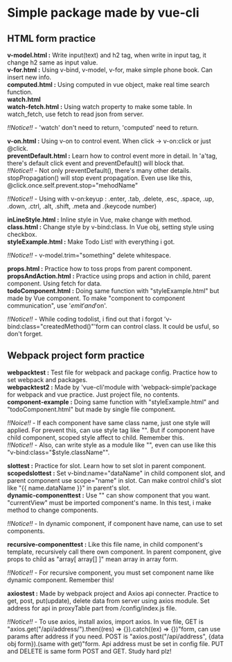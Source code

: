 # Simple package made by vue-cli  

## HTML form practice  

__v-model.html :__ Write input(text) and h2 tag, when write in input tag, it change h2 same as input value.  
__v-for.html :__ Using v-bind, v-model, v-for, make simple phone book. Can insert new info.  
__computed.html :__ Using computed in vue object, make real time search function.  
__watch.html__  
__watch-fetch.html :__ Using watch property to make some table. In watch_fetch, use fetch to read json from server.  

_!!Notice!!_ - 'watch' don't need to return, 'computed' need to return.  

__v-on.html :__ Using v-on to control event. When click -> v-on:click or just @click.  
__preventDefault.html :__ Learn how to control event more in detail. In 'a'tag, there's default click event and preventDefault() will block that.  
_!!Notice!!_ - Not only preventDefault(), there's many other details. stopPropagation() will stop event propagation. Even use like this, @click.once.self.prevent.stop="mehodName"   

_!!Notice!!_ - Using with v-on:keyup : .enter, .tab, .delete, .esc, .space, .up, .down, .ctrl, .alt, .shift, .meta and .(keycode number)  

__inLineStyle.html :__ Inline style in Vue, make change with method.  
__class.html :__ Change style by v-bind:class. In Vue obj, setting style using checkbox.  
__styleExample.html :__ Make Todo List! with everything i got.  

_!!Notice!!_ - v-model.trim="something" delete whitespace.  

__props.html :__ Practice how to toss props from parent component.  
__propsAndAction.html :__ Practice using props and action in child, parent component. Using fetch for data.  
__todoComponent.html :__ Doing same function with "styleExample.html" but made by Vue component. To make "component to component communication", use '$emit' and '$on'.  

_!!Notice!!_ - While coding todolist, i find out that i forgot 'v-bind:class="createdMethod()"'form can control class. It could be usful, so don't forget.  

## Webpack project form practice  

__webpacktest :__ Test file for webpack and package config. Practice how to set webpack and packages.  
__webpacktest2 :__ Made by 'vue-cli'module with 'webpack-simple'package for webpack and vue practice.  Just project file, no contents.  
__component-example :__ Doing same function with "styleExample.html" and "todoComponent.html" but made by single file component.  

_!!Noice!!_ - If each component have same class name, just one style will applied. For prevent this, can use style tag like "<style scoped></style>". But if component have child component, scoped style affect to child. Remember this.  
_!!Notice!!_ - Also, can write style as a module like "<style module></style>", even can use like this "v-bind:class="$style.className"".  

__slottest :__ Practice for slot. Learn how to set slot in parent component.  
__scopedslottest :__ Set v-bind:name="dataName" in child component slot, and parent component use scope="name" in slot. Can make control child's slot like "{{ name.dataName }}" in parent's slot.  
 __dynamic-componenttest :__ Use "<component :is="currentView"></component>" can show component that you want. "currentView" must be imported component's name. In this test, i make method to change components.  

 _!!Notice!!_ - In dynamic component, if component have name, can use <keep-alive include="component-name, other-component-name"></keep-alive> to set components.  

 __recursive-componenttest :__ Like this file name, in child component's template, recursively call there own component. In parent component, give props to child as "array[ array[] ]" mean array in array form.  

 _!!Notice!!_ - For recursive component, you must set component name like dynamic component. Remember this!  

__axiostest :__ Made by webpack project and Axios api connecter. Practice to get, post, put(update), delete data from server using axios module. Set address for api in proxyTable part from /config/index.js file.  

_!!Notice!!_ - To use axios, install axios, import axios. In vue file, GET is "axios.get("/api/address/").then((res) => {}).catch((ex) => {})"form, can use params after address if you need. POST is "axios.post("/api/address", {data obj form}).(same with get)"form. Api address must be set in config file. PUT and DELETE is same form POST and GET. Study hard plz!  

